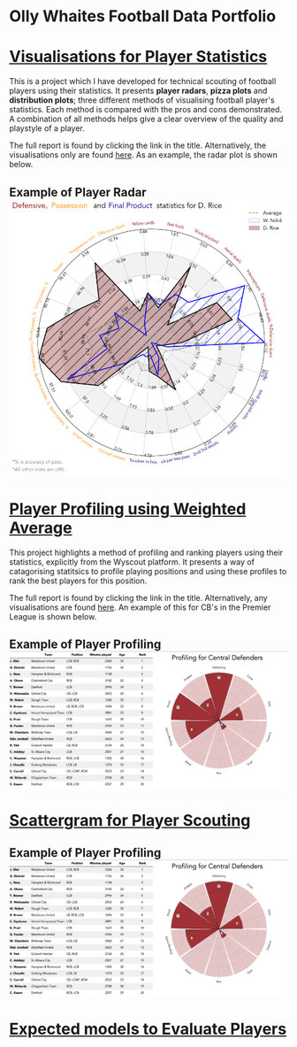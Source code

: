 # Olly Whaites Football Data Portfolio

# [Visualisations for Player Statistics](https://ollywhaites.github.io/football-stats-vis/)

This is a project which I have developed for technical scouting of football players using their statistics. It presents **player radars**, **pizza plots** and **distribution plots**; three different methods of visualising football player's statistics. Each method is compared with the pros and cons demonstrated. A combination of all methods helps give a clear overview of the quality and playstyle of a player.

The full report is found by clicking the link in the title. Alternatively, the visualisations only are found [here](https://github.com/ollywhaites/football-stats-vis/tree/main/Plots). As an example, the radar plot is shown below.

## Example of Player Radar ![hal](images/D_Rice-vs-W_Ndidi-radar.png)

# [Player Profiling using Weighted Average](https://ollywhaites.github.io/weighted-avg-ranking/)

This project highlights a method of profiling and ranking players using their statistics, explicitly from the Wyscout platform. It presents a way of catagorising statitsics to profile playing positions and using these profiles to rank the best players for this position. 

The full report is found by clicking the link in the title. Alternatively, any visualisations are found [here](). An example of this for CB's in the Premier League is shown below.

## Example of Player Profiling ![](images/CB_NLS_Ranking_leaflet_2021.png)

# [Scattergram for Player Scouting]()

## Example of Player Profiling ![](images/CB_NLS_Ranking_leaflet_2021.png)

# [Expected models to Evaluate Players]()

